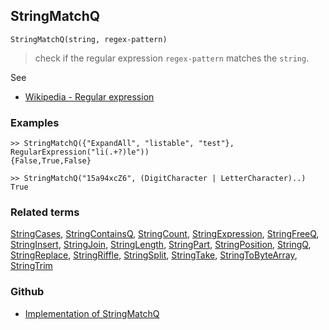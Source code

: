 ## StringMatchQ

```
StringMatchQ(string, regex-pattern)
```

> check if the regular expression `regex-pattern` matches the `string`.
  
See
* [Wikipedia - Regular expression](https://en.wikipedia.org/wiki/Regular_expression)

### Examples

```
>> StringMatchQ({"ExpandAll", "listable", "test"}, RegularExpression("li(.+?)le"))
{False,True,False}

>> StringMatchQ("15a94xcZ6", (DigitCharacter | LetterCharacter)..)
True
```

### Related terms
[StringCases](StringCases.md), [StringContainsQ](StringContainsQ.md), [StringCount](StringCount.md), [StringExpression](StringExpression.md), [StringFreeQ](StringFreeQ.md), [StringInsert](StringInsert.md), [StringJoin](StringJoin.md), [StringLength](StringLength.md), [StringPart](StringPart.md), [StringPosition](StringPosition.md), [StringQ](StringQ.md), [StringReplace](StringReplace.md), [StringRiffle](StringRiffle.md), [StringSplit](StringSplit.md), [StringTake](StringTake.md), [StringToByteArray](StringToByteArray.md), [StringTrim](StringTrim.md)

### Github

* [Implementation of StringMatchQ](https://github.com/axkr/symja_android_library/blob/master/symja_android_library/matheclipse-core/src/main/java/org/matheclipse/core/builtin/StringFunctions.java#L1882) 
